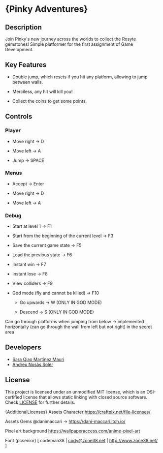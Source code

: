 # {Pinky Adventures}

## Description

Join Pinky's new journey across the worlds to collect the Rosyte gemstones!
Simple platformer for the first assignment of Game Development.


## Key Features

* Double jump, which resets if you hit any platform, allowing to jump between walls.

* Merciless, any hit will kill you!

* Collect the coins to get some points.
 
## Controls

### Player

* Move right -> D

* Move left -> A

* Jump -> SPACE

### Menus

* Accept -> Enter

* Move right -> D

* Move left -> A

### Debug

* Start at level 1 -> F1

* Start from the beginning of the current level -> F3

* Save the current game state -> F5

* Load the previous state -> F6

* Instant win -> F7

* Instant lose -> F8

* View colliders -> F9

* God mode (fly and cannot be killed) -> F10

	* Go upwards -> W (ONLY IN GOD MODE)

	* Descend -> S (ONLY IN GOD MODE)

Can go through platforms when jumping from below -> implemented horizontally (can go through the wall from left but not right) in the secret area

## Developers

* [Sara Qiao Martínez Mauri](https://github.com/lSara-MM)
* [Andreu Nosàs Soler](https://github.com/AndyCubico)
 

## License

This project is licensed under an unmodified MIT license, which is an OSI-certified license that allows static linking with closed source software. Check [LICENSE](LICENSE) for further details.

{AdditionalLicenses}
Assets Character
https://craftpix.net/file-licenses/

Assets Gems
@danimaccari -> https://dani-maccari.itch.io/

Pixel art background
https://wallpaperaccess.com/anime-pixel-art

Font (pcsenior)
[ codeman38 | cody@zone38.net | http://www.zone38.net/ ]
